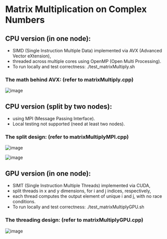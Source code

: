# Matrix Multiplication on Complex Numbers

## CPU version (in one node): 

* SIMD (Single Instruction Multiple Data) implemented via AVX (Advanced Vector eXtension),
* threaded across multiple cores using OpenMP (Open Multi Processing).
* To run locally and test correctness: ./test_matrixMultiply.sh

### The math behind AVX: (refer to matrixMultiply.cpp) 

![image](https://github.com/user-attachments/assets/d6344888-dd06-4814-9e74-2124410afd9b)

## CPU version (split by two nodes): 

* using MPI (Message Passing Interface). 
* Local testing not supported (need at least two nodes). 

### The split design: (refer to matrixMultiplyMPI.cpp) 

![image](https://github.com/user-attachments/assets/3f4f868c-4d12-4c05-b68b-55e00d07fb6f)

![image](https://github.com/user-attachments/assets/43dbdcbd-3f95-4d0e-aff4-77f7e04877e2)

## GPU version (in one node): 

* SIMT (Single Instruction Multiple Threads) implemented via CUDA, 
* split threads in x and y dimensions, for i and j indices, respectively,
* each thread computes the output element of unique i and j, with no race conditions. 
* To run locally and test correctness: ./test_matrixMultiplyGPU.sh

### The threading design: (refer to matrixMultiplyGPU.cpp) 

![image](https://github.com/user-attachments/assets/13283dd3-8871-44dd-ab94-b85f94ce6b68)

